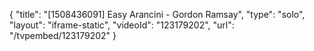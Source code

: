 {
    "title": "[1508436091] Easy Arancini - Gordon Ramsay",
    "type": "solo",
    "layout": "iframe-static",
    "videoId": "123179202",
    "url": "\/tvpembed\/123179202"
}